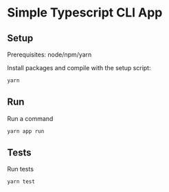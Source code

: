 # Simple Typescript CLI App

## Setup

Prerequisites: node/npm/yarn

Install packages and compile with the setup script:

```bash
yarn
```

## Run

Run a command

```bash
yarn app run
```

## Tests

Run tests

```bash
yarn test
```
